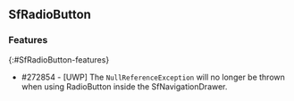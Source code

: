 ## SfRadioButton

### Features
{:#SfRadioButton-features}

* \#272854 - [UWP] The `NullReferenceException` will no longer be thrown when using RadioButton inside the SfNavigationDrawer.